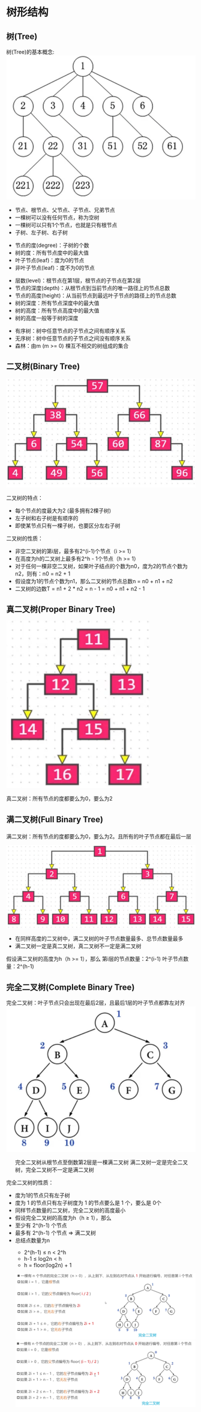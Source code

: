 # 树形结构
## 树(Tree)
树(Tree)的基本概念:
![](../img/tree.png)
<ul>
<li>节点、根节点、父节点、子节点、兄弟节点</li>
<li>一棵树可以没有任何节点，称为空树</li>
<li>一棵树可以只有1个节点，也就是只有根节点</li>
<li>子树、左子树、右子树</li><p></p>
<li>节点的度(degree)：子树的个数</li>
<li>树的度：所有节点度中的最大值</li>
<li>叶子节点(leaf)：度为0的节点</li>
<li>非叶子节点(leaf)：度不为0的节点</li><p></p>

<li>层数(level)：根节点在第1层，根节点的子节点在第2层</li>
<li>节点的深度(depth)：从根节点到当前节点的唯一路径上的节点总数</li>
<li>节点的高度(height)：从当前节点到最远叶子节点的路径上的节点总数</li>
<li>树的深度：所有节点深度中的最大值</li>
<li>树的高度：所有节点高度中的最大值</li>
<li>树的高度一般等于树的深度</li><p></p>
<li>有序树：树中任意节点的子节点之间有顺序关系</li>
<li>无序树：树中任意节点的子节点之间没有顺序关系</li>
<li>森林：由m (m >= 0) 棵互不相交的树组成的集合</li><p></p>
<p></p>
</ul>

## 二叉树(Binary Tree)
![](../img/binary_tree.png)<p>
二叉树的特点：
<ul>
<li>每个节点的度最大为2 (最多拥有2棵子树)</li>
<li>左子树和右子树是有顺序的</li>
<li>即使某节点只有一棵子树，也要区分左右子树</li>
</ul>
二叉树的性质：
<ul>
<li>非空二叉树的第i层，最多有2^(i-1)个节点（i >= 1）</li>
<li>在高度为h的二叉树上最多有2^h - 1个节点（h >= 1）</li>
<li>对于任何一棵非空二叉树，如果叶子结点的个数为n0，度为2的节点个数为n2，则有：n0 = n2 + 1</li>
<li>假设度为1的节点个数为n1，那么二叉树的节点总数n = n0 + n1 + n2</li>
<li>二叉树的边数T = n1 + 2 * n2 = n - 1 = n0 + n1 + n2 - 1</li>
</ul>

## 真二叉树(Proper Binary Tree)
![](../img/proper_binary_tree.png)<p>
真二叉树：所有节点的度都要么为0，要么为2
## 满二叉树(Full Binary Tree)<p>
满二叉树：所有节点的度都要么为0，要么为2。且所有的叶子节点都在最后一层<p>
![](../img/full_binary_tree.png)
<ul>
<li>在同样高度的二叉树中，满二叉树的叶子节点数量最多、总节点数量最多</li>
<li>满二叉树一定是真二叉树，真二叉树不一定是满二叉树</li>
</ul>
假设满二叉树的高度为h（h >= 1），那么
第i层的节点数量：2^(i-1)
叶子节点数量：2^(h-1)

## 完全二叉树(Complete Binary Tree)
完全二叉树：叶子节点只会出现在最后2层，且最后1层的叶子节点都靠左对齐
![](../img/complete_binary_tree.png)
<ul>
完全二叉树从根节点至倒数第2层是一棵满二叉树
满二叉树一定是完全二叉树，完全二叉树不一定是满二叉树
</ul>
完全二叉树的性质：
<ul>
<li>度为1的节点只有左子树</li>
<li>度为 1 的节点只有左子树度为 1 的节点要么是 1 个，要么是 0个</li>
<li>同样节点数量的二叉树，完全二叉树的高度最小</li>
<li>假设完全二叉树的高度为h（h ≥ 1），那么</li>
<li>至少有 2^(h-1) 个节点</li>
<li>最多有 2^(h-1) 个节点 => 满二叉树</li>
<li>总结点数量为n</li>
    <ul>
    <li>2^(h-1) ≤ n < 2^h</li>
    <li>h-1 ≤ log2n < h</li>
    <li>h = floor(log2n) + 1</li>
    </ul>

![](../img/character1_complete_binary_tree.png)
![](../img/character2_complete_binary_tree.png)

</ul>
